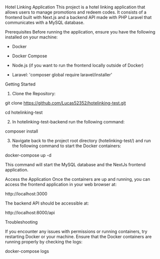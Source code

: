 Hotel Linking Application This project is a hotel linking application that allows users to manage promotions and redeem codes. It consists of a frontend built with Next.js and a backend API made with PHP Laravel that communicates with a MySQL database.

Prerequisites Before running the application, ensure you have the following installed on your machine:

 - Docker 

 - Docker Compose 

 - Node.js (if you want to run the frontend locally outside of Docker) 

 - Laravel: 'composer global require laravel/installer'


Getting Started

1. Clone the Repository:

git clone https://github.com/Lucas52352/hotelinking-test.git

cd hotelinking-test

2. In hotelinking-test-backend run the following command:

composer install

3. Navigate back to the project root directory (hotelinking-test/) and run the following command to start the Docker containers:

docker-compose up -d

This command will start the MySQL database and the NextJs frontend application.

Access the Application Once the containers are up and running, you can access the frontend application in your web browser at:

http://localhost:3000

The backend API should be accessible at:

http://localhost:8000/api

Troubleshooting

If you encounter any issues with permissions or running containers, try restarting Docker or your machine. Ensure that the Docker containers are running properly by checking the logs:

docker-compose logs
